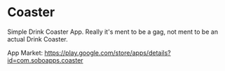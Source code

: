 # Coaster
Simple Drink Coaster App.  Really it's ment to be a gag, not ment to be an actual Drink Coaster.

App Market:  https://play.google.com/store/apps/details?id=com.soboapps.coaster


